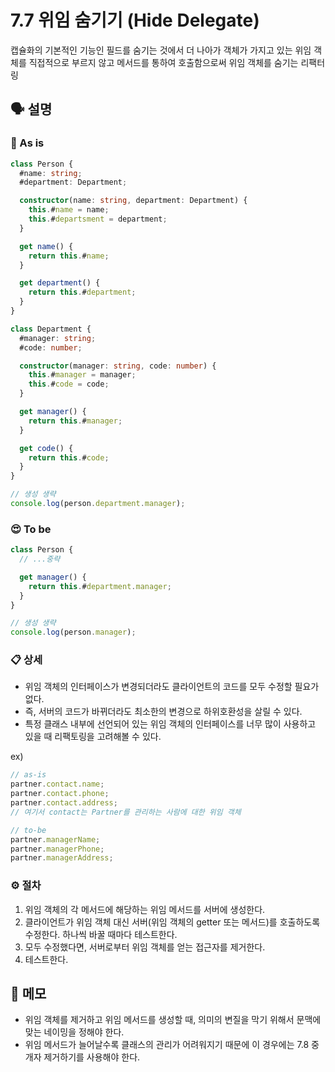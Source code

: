 # 7.7 위임 숨기기 (Hide Delegate)

캡슐화의 기본적인 기능인 필드를 숨기는 것에서 더 나아가 객체가 가지고 있는 위임 객체를 직접적으로 부르지 않고 메서드를 통하여 호출함으로써 위임 객체를 숨기는 리팩터링

## 🗣 설명

### 🧐 As is

```typescript
class Person {
  #name: string;
  #department: Department;

  constructor(name: string, department: Department) {
    this.#name = name;
    this.#departsment = department;
  }

  get name() {
    return this.#name;
  }

  get department() {
    return this.#department;
  }
}

class Department {
  #manager: string;
  #code: number;

  constructor(manager: string, code: number) {
    this.#manager = manager;
    this.#code = code;
  }

  get manager() {
    return this.#manager;
  }

  get code() {
    return this.#code;
  }
}

// 생성 생략
console.log(person.department.manager);
```

### 😍 To be

```typescript
class Person {
  // ...중략

  get manager() {
    return this.#department.manager;
  }
}

// 생성 생략
console.log(person.manager);
```

### 📋 상세

- 위임 객체의 인터페이스가 변경되더라도 클라이언트의 코드를 모두 수정할 필요가 없다.
- 즉, 서버의 코드가 바뀌더라도 최소한의 변경으로 하위호환성을 살릴 수 있다.
- 특정 클래스 내부에 선언되어 있는 위임 객체의 인터페이스를 너무 많이 사용하고 있을 때 리팩토링을 고려해볼 수 있다.

ex)

```typescript
// as-is
partner.contact.name;
partner.contact.phone;
partner.contact.address;
// 여기서 contact는 Partner를 관리하는 사람에 대한 위임 객체

// to-be
partner.managerName;
partner.managerPhone;
partner.managerAddress;
```

### ⚙️ 절차

1. 위임 객체의 각 메서드에 해당하는 위임 메서드를 서버에 생성한다.
2. 클라이언트가 위임 객체 대신 서버(위임 객체의 getter 또는 메서드)를 호출하도록 수정한다. 하나씩 바꿀 때마다 테스트한다.
3. 모두 수정했다면, 서버로부터 위임 객체를 얻는 접근자를 제거한다.
4. 테스트한다.

## 📝 메모

- 위임 객체를 제거하고 위임 메서드를 생성할 때, 의미의 변질을 막기 위해서 문맥에 맞는 네이밍을 정해야 한다.
- 위임 메서드가 늘어날수록 클래스의 관리가 어려워지기 때문에 이 경우에는 7.8 중개자 제거하기를 사용해야 한다.
